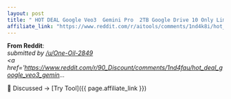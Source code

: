 ```yaml
---
layout: post
title: " HOT DEAL Google Veo3  Gemini Pro  2TB Google Drive 10 Only Limited Time Of"
affiliate_link: "https://www.reddit.com/r/aitools/comments/1nd4k8i/hot_deal_google_veo3_gemini_pro_2tb_google_drive/?ref=autoverse&utm_source=autoverse"
---
```


**From Reddit**:  
*&#32; submitted by &#32; <a href='https://www.reddit.com/user/One-Oil-2849'> /u/One-Oil-2849 </a> <br /> <span><a href='https://www.reddit.com/r/90_Discount/comments/1nd4fau/hot_deal_google_veo3_gemin...*

💬 Discussed → [Try Tool]({{ page.affiliate_link }})  

